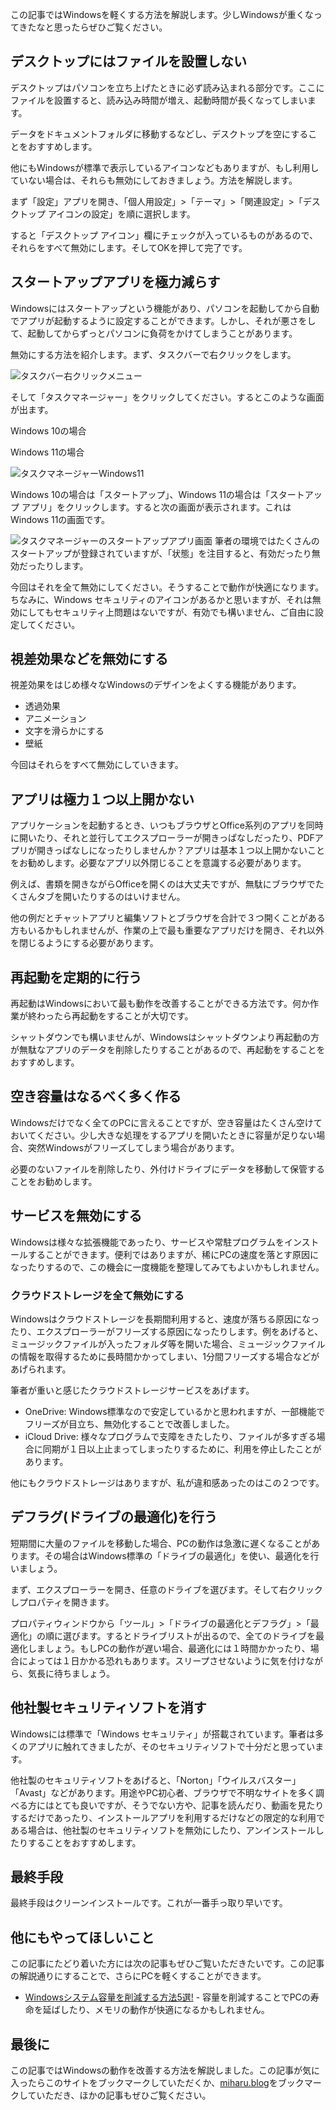 この記事ではWindowsを軽くする方法を解説します。少しWindowsが重くなってきたなと思ったらぜひご覧ください。

## デスクトップにはファイルを設置しない
デスクトップはパソコンを立ち上げたときに必ず読み込まれる部分です。ここにファイルを設置すると、読み込み時間が増え、起動時間が長くなってしまいます。

データをドキュメントフォルダに移動するなどし、デスクトップを空にすることをおすすめします。

他にもWindowsが標準で表示しているアイコンなどもありますが、もし利用していない場合は、それらも無効にしておきましょう。方法を解説します。

まず「設定」アプリを開き、「個人用設定」>「テーマ」>「関連設定」>「デスクトップ アイコンの設定」を順に選択します。

すると「デスクトップ アイコン」欄にチェックが入っているものがあるので、それらをすべて無効にします。そしてOKを押して完了です。

## スタートアップアプリを極力減らす
Windowsにはスタートアップという機能があり、パソコンを起動してから自動でアプリが起動するように設定することができます。しかし、それが悪さをして、起動してからずっとパソコンに負荷をかけてしまうことがあります。

無効にする方法を紹介します。まず、タスクバーで右クリックをします。

![タスクバー右クリックメニュー](./1.png)

そして「タスクマネージャー」をクリックしてください。するとこのような画面が出ます。

Windows 10の場合

Windows 11の場合

![タスクマネージャーWindows11](./2.png)

Windows 10の場合は「スタートアップ」、Windows 11の場合は「スタートアップ アプリ」をクリックします。すると次の画面が表示されます。これはWindows 11の画面です。

![タスクマネージャーのスタートアップアプリ画面](./3.png)
筆者の環境ではたくさんのスタートアップが登録されていますが、「状態」を注目すると、有効だったり無効だったりします。

今回はそれを全て無効にしてください。そうすることで動作が快適になります。ちなみに、Windows セキュリティのアイコンがあるかと思いますが、それは無効にしてもセキュリティ上問題はないですが、有効でも構いません、ご自由に設定してください。

## 視差効果などを無効にする
視差効果をはじめ様々なWindowsのデザインをよくする機能があります。
- 透過効果
- アニメーション
- 文字を滑らかにする
- 壁紙

今回はそれらをすべて無効にしていきます。

## アプリは極力１つ以上開かない
アプリケーションを起動するとき、いつもブラウザとOffice系列のアプリを同時に開いたり、それと並行してエクスプローラーが開きっぱなしだったり、PDFアプリが開きっぱなしになったりしませんか？アプリは基本１つ以上開かないことをお勧めします。必要なアプリ以外閉じることを意識する必要があります。

例えば、書類を開きながらOfficeを開くのは大丈夫ですが、無駄にブラウザでたくさんタブを開いたりするのはいけません。

他の例だとチャットアプリと編集ソフトとブラウザを合計で３つ開くことがある方もいるかもしれませんが、作業の上で最も重要なアプリだけを開き、それ以外を閉じるようにする必要があります。

## 再起動を定期的に行う
再起動はWindowsにおいて最も動作を改善することができる方法です。何か作業が終わったら再起動をすることが大切です。

シャットダウンでも構いませんが、Windowsはシャットダウンより再起動の方が無駄なアプリのデータを削除したりすることがあるので、再起動をすることをおすすめします。

## 空き容量はなるべく多く作る
Windowsだけでなく全てのPCに言えることですが、空き容量はたくさん空けておいてください。少し大きな処理をするアプリを開いたときに容量が足りない場合、突然Windowsがフリーズしてしまう場合があります。

必要のないファイルを削除したり、外付けドライブにデータを移動して保管することをお勧めします。

## サービスを無効にする
Windowsは様々な拡張機能であったり、サービスや常駐プログラムをインストールすることができます。便利ではありますが、稀にPCの速度を落とす原因になったりするので、この機会に一度機能を整理してみてもよいかもしれません。

### クラウドストレージを全て無効にする
Windowsはクラウドストレージを長期間利用すると、速度が落ちる原因になったり、エクスプローラーがフリーズする原因になったりします。例をあげると、ミュージックファイルが入ったフォルダ等を開いた場合、ミュージックファイルの情報を取得するために長時間かかってしまい、1分間フリーズする場合などがあげられます。

筆者が重いと感じたクラウドストレージサービスをあげます。
- OneDrive: Windows標準なので安定しているかと思われますが、一部機能でフリーズが目立ち、無効化することで改善しました。
- iCloud Drive: 様々なプログラムで支障をきたしたり、ファイルが多すぎる場合に同期が１日以上止まってしまったりするために、利用を停止したことがあります。

他にもクラウドストレージはありますが、私が違和感あったのはこの２つです。

## デフラグ(ドライブの最適化)を行う
短期間に大量のファイルを移動した場合、PCの動作は急激に遅くなることがあります。その場合はWindows標準の「ドライブの最適化」を使い、最適化を行いましょう。

まず、エクスプローラーを開き、任意のドライブを選びます。そして右クリックしプロパティを開きます。

プロパティウィンドウから「ツール」>「ドライブの最適化とデフラグ」>「最適化」の順に選びます。するとドライブリストが出るので、全てのドライブを最適化しましょう。もしPCの動作が遅い場合、最適化には１時間かかったり、場合によっては１日かかる恐れもあります。スリープさせないように気を付けながら、気長に待ちましょう。

## 他社製セキュリティソフトを消す
Windowsには標準で「Windows セキュリティ」が搭載されています。筆者は多くのアプリに触れてきましたが、そのセキュリティソフトで十分だと思っています。

他社製のセキュリティソフトをあげると、「Norton」「ウイルスバスター」「Avast」などがあります。用途やPC初心者、ブラウザで不明なサイトを多く調べる方にはとても良いですが、そうでない方や、記事を読んだり、動画を見たりするだけであったり、インストールアプリを利用するだけなどの限定的な利用である場合は、他社製のセキュリティソフトを無効にしたり、アンインストールしたりすることをおすすめします。

## 最終手段
最終手段はクリーンインストールです。これが一番手っ取り早いです。

## 他にもやってほしいこと
この記事にたどり着いた方には次の記事もぜひご覧いただきたいです。この記事の解説通りにすることで、さらにPCを軽くすることができます。

- [Windowsシステム容量を削減する方法5選!](./htmlBlogSource/0.html) - 容量を削減することでPCの寿命を延ばしたり、メモリの動作が快適になるかもしれません。

## 最後に
この記事ではWindowsの動作を改善する方法を解説しました。この記事が気に入ったらこのサイトをブックマークしていただくか、[miharu.blog](https://miharu.blog)をブックマークしていただき、ほかの記事もぜひご覧ください。
